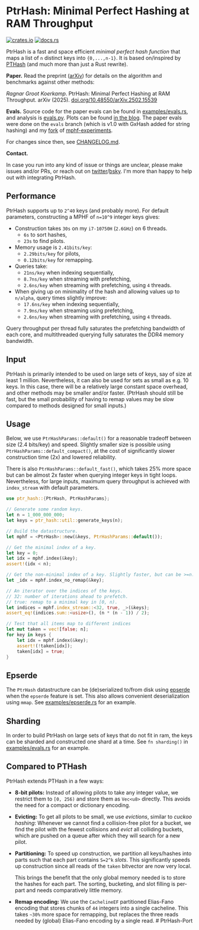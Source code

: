 # PtrHash: Minimal Perfect Hashing at RAM Throughput

[![crates.io](https://img.shields.io/crates/v/ptr_hash.svg)](https://crates.io/crates/ptr_hash)
[![docs.rs](https://img.shields.io/docsrs/ptr_hash.svg)](https://docs.rs/ptr_hash)

PtrHash is a fast and space efficient *minimal perfect hash function* that maps
a list of `n` distinct keys into `{0,...,n-1}`.
It is based on/inspired by [PTHash](https://github.com/jermp/pthash) (and much
more than just a Rust rewrite).

**Paper.** Read the preprint ([arXiv](https://arxiv.org/abs/2502.15539)) for details on the algorithm
and benchmarks against other methods:

*Ragnar Groot Koerkamp*. PtrHash: Minimal Perfect Hashing at RAM Throughput.
arXiv (2025). [doi.org/10.48550/arXiv.2502.15539](https://doi.org/10.48550/arXiv.2502.15539)

**Evals.** Source code for the paper evals can be found in
[examples/evals.rs](examples/evals.rs), and analysis is [evals.py](evals.py).
Plots can be found [in the blog](https://github.com/RagnarGrootKoerkamp/research/blob/master/posts/ptrhash/).
The paper evals were done on the `evals` branch (which is v1.0 with GxHash added
for string hashing) and my [fork](https://github.com/ragnargrootkoerkamp/MPHF-Experiments) of [mphf-experiments](https://github.com/ByteHamster/MPHF-Experiments).

For changes since then, see [CHANGELOG.md](./CHANGELOG.md).

**Contact.**

In case you run into any kind of issue or things are unclear,
please make issues and/or PRs, or reach out on [twitter]((https://twitter.com/curious_coding))/[bsky](https://bsky.app/profile/curiouscoding.nl).
I'm more than happy to help out with integrating PtrHash.

## Performance

PtrHash supports up to `2^40` keys (and probably more). For default parameters, constructing a MPHF of `n=10^9` integer keys gives:
- Construction takes `30s` on my `i7-10750H` (`2.6GHz`) on 6 threads.
  - `6s` to sort hashes,
  - `23s` to find pilots.
- Memory usage is `2.41bits/key`:
  - `2.29bits/key` for pilots,
  - `0.12bits/key` for remapping.
- Queries take:
  - `21ns/key` when indexing sequentially,
  - `8.7ns/key` when streaming with prefetching,
  - `2.6ns/key` when streaming with prefetching, using `4` threads.
- When giving up on minimality of the hash and allowing values up to `n/alpha`,
  query times slightly improve:
  - `17.6ns/key` when indexing sequentially,
  - `7.9ns/key` when streaming using prefetching,
  - `2.6ns/key` when streaming with prefetching, using `4` threads.

Query throughput per thread fully saturates the prefetching bandwidth of each
core, and multithreaded querying fully saturates the DDR4 memory bandwidth.

## Input

PtrHash is primarily intended to be used on large sets of keys, say of size at
least 1 million. Nevertheless, it can also be used for sets as small as e.g. 10
keys. In this case, there will be a relatively large constant space overhead,
and other methods may be smaller and/or faster.
(PtrHash should still be fast, but the small probability of having to remap
values may be slow compared to methods designed for small inputs.)


## Usage

Below, we use `PtrHashParams::default()` for a reasonable tradeoff between size
(2.4 bits/key) and speed.
Slightly smaller size is possible using `PtrHashParams::default_compact()`,
at the cost of significantly slower construction time (2x) and lowered reliability.

There is also `PtrHashParams::default_fast()`, which takes 25% more space but
can be almost 2x faster when querying integer keys in tight loops. Nevertheless,
for large inputs, maximum query throughput is achieved with `index_stream` with default parameters.

```rust
use ptr_hash::{PtrHash, PtrHashParams};

// Generate some random keys.
let n = 1_000_000_000;
let keys = ptr_hash::util::generate_keys(n);

// Build the datastructure.
let mphf = <PtrHash>::new(&keys, PtrHashParams::default());

// Get the minimal index of a key.
let key = 0;
let idx = mphf.index(&key);
assert!(idx < n);

// Get the non-minimal index of a key. Slightly faster, but can be >=n.
let _idx = mphf.index_no_remap(&key);

// An iterator over the indices of the keys.
// 32: number of iterations ahead to prefetch.
// true: remap to a minimal key in [0, n).
let indices = mphf.index_stream::<32, true, _>(&keys);
assert_eq!(indices.sum::<usize>(), (n * (n - 1)) / 2);

// Test that all items map to different indices
let mut taken = vec![false; n];
for key in keys {
    let idx = mphf.index(&key);
    assert!(!taken[idx]);
    taken[idx] = true;
}
```

## Epserde

The `PtrHash` datastructure can be (de)serialized to/from disk using
[epserde](https://github.com/vigna/epserde-rs) when the `epserde` feature is set.
This also allows convenient deserialization using `mmap`.
See [examples/epserde.rs](examples/epserde.rs) for an example.

## Sharding

In order to build PtrHash on large sets of keys that do not fit in ram, the keys
can be sharded and constructed one shard at a time.
See `fn sharding()` in [examples/evals.rs](examples/epserde.rs) for an example.

## Compared to PTHash

PtrHash extends PTHash in a few ways:

-   **8-bit pilots:** Instead of allowing pilots to take any integer value, we
    restrict them to `[0, 256)` and store them as `Vec<u8>` directly.
    This avoids the need for a compact or dictionary encoding.
-   **Evicting:** To get all pilots to be small, we use *evictions*, similar
    to *cuckoo hashing*: Whenever we cannot find a collision-free pilot for a
    bucket, we find the pilot with the fewest collisions and *evict* all
    colliding buckets, which are pushed on a queue after which they will search
    for a new pilot.
-   **Partitioning:** To speed up construction, we partition all keys/hashes
    into parts such that each part contains `S=2^k` *slots*.
    This significantly speeds up
    construction since all reads of the `taken` bitvector are now very local.
    
    This brings the benefit that the only global memory needed is to store the
    hashes for each part. The sorting, bucketing, and slot filling is per-part
    and needs comparatively little memory.
-   **Remap encoding:** We use the `CachelineEF` partitioned Elias-Fano encoding that stores
    chunks of `44` integers into a single cacheline. This takes `~30%` more
    space for remapping, but replaces the three reads needed by (global)
    Elias-Fano encoding by a single read.
#   P t r H a s h - P o r t  
 